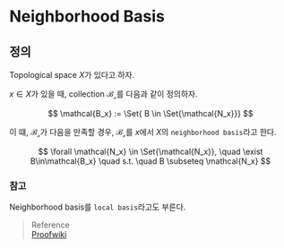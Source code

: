 # Neighborhood Basis
## 정의
Topological space $X$가 있다고 하자.

$x \in X$가 있을 때, collection $\mathcal{B_x}$를 다음과 같이 정의하자.

$$ \mathcal{B_x} := \Set{ B \in \Set{\mathcal{N_x}}} $$

이 떄, $\mathcal{B_x}$가 다음을 만족할 경우, $\mathcal{B_x}$를 $x$에서 $X$의 `neighborhood basis`라고 한다.

$$ \forall \mathcal{N_x} \in \Set{\mathcal{N_x}}, \quad \exist B\in\mathcal{B_x} \quad s.t. \quad B \subseteq \mathcal{N_x} $$

### 참고
Neighborhood basis를 `local basis`라고도 부른다.

> Reference    
> [Proofwiki](https://proofwiki.org/wiki/Definition:Local_Basis)
